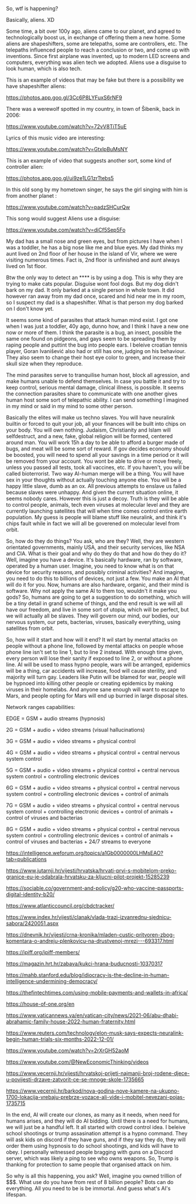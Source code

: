 So, wtf is happening?

Basically, aliens. XD

Some time, a bit over 100y ago, aliens came to our planet, and agreed to technologically boost us, in exchange of offering them a new home.
Some aliens are shapeshifters, some are telepaths, some are controllers, etc. The telepaths influenced people to reach a conclusion or two,
and come up with inventions. Since first airplane was invented, up to modern LED screens and computers, everything was alien tech we adopted.
Aliens use a disguise to look human, which is also tech.

This is an example of videos that may be fake but there is a possibility we have shapeshifter aliens:

https://photos.app.goo.gl/3Cc6P8LYFuxS6rNF9

There was a werewolf spotted in my country, in town of Šibenik, back in 2006:

https://www.youtube.com/watch?v=72vV8TiT5uE

Lyrics of this music video are interesting:

https://www.youtube.com/watch?v=GtxlpBuMsNY

This is an example of video that suggests another sort, some kind of controller alien:

https://photos.app.goo.gl/ui9ze1LG1zrTtebs5

In this old song by my hometown singer, he says the girl singing with him is from another planet :

https://www.youtube.com/watch?v=padzSHCurQw

This song would suggest Aliens use a disguise:

https://www.youtube.com/watch?v=diCf5Sep5Fo

My dad has a small nose and green eyes, but from pictures I have when I was a toddler, he has a big nose like me and blue eyes. My dad thinks
my aunt lived on 2nd floor of her house in the island of Vir, where we were visiting numerous times. Fact is, 2nd floor is unfinished and aunt
always lived on 1st floor. 

Btw the only way to detect an **** is by using a dog. This is why they are trying to make cats popular. Disguise wont fool dogs.
But my dog didn't bark on my dad. It only barked at a single person in whole town. It did however ran away from my
dad once, scared and hid near me in my room, so I suspect my dad is a shapeshifter. What is that person my dog barked on I don't know yet.

It seems some kind of parasites that attack human mind exist. I got one when I was just a toddler, 40y ago, dunno how, and I think I have a new one now or more of them.
I think the parasite is a bug, an insect, possible the same one found on pidgeons, and gays seem to be spreading them by raping people and puttint the bug into
people ears. I beleive croatian tennis player, Goran Ivanišević also had or still has one, judging on his behaviour.
They also seem to change their host eye color to green, and increase their skull size when they reproduce.

The mind parasites serve to tranquilise human host, block all agression, and make humans unable to defend themselves.
In case you battle it and try to keep control, serious mental damage, clinical illness, is possible.
It seems the connection parasites share to communicate with one another gives human host some sort of telepathic ability. 
I can send something I imagined in my mind or said in my mind to some other person.

Basically the elites will make us techno slaves.
You will have neuralink builtin or forced to quit your job, all your finances will be built into chips on your body. You will own nothing.
Judaism, Christianity and Islam will selfdestruct, and a new, fake, global religion will be formed, centered around man.
You will work 15h a day to be able to afford a burger made of bugs, and meat will be some sort of reward.
If gov decides economy should be boosted, you will need to spend all your savings in a time period or it will be removed from your account.
You wont be able to drive or move freely, unless you passed all tests, took all vaccines, etc. If you haven't, you will be called bioterrorist.
Two way AI-human merge will be a thing. You will have sex in your thoughts without actually touching anyone else.
You will be a happy little slave, dumb as an ox. All previous attempts to enslave us failed because slaves were unhappy. 
And given the current situation online, it seems nobody cares.
However this is just a decoy. Truth is they will be able to control people, animals, tech even viruses at molecular level and they are currently
launching satellites that will when time comes control entire earth population. My guess is people will blame stuff like neuralink, and
think it's chips fault while in fact we will all be goverened on molecular level from orbit.

So, how do they do things? You ask, who are they? Well, they are western orientated governments, mainly USA, and their security services, like NSA and CIA.
What is their goal and why do they do that and how do they do it? Well, imagine you have a device. It's basically hardware, ran by software, operated by a human user.
Imagine, you need to know what is on that device for security reasons, and possibly criminal activities? And imagine, you need to do this to billions of devices, not just a few.
You make an AI that will do it for you. Now, humans are also hardware, organic, and their mind is software. Why not apply the same AI to them too, wouldn't it make you gods?
So, humans are going to get a suggestion to do something, which will be a tiny detail in grand scheme of things, and the end result is we will all have our freedom, and live
in some sort of utopia, which will be perfect, but we will actually all be slaves. They will govern our mind, our bodies, our nervous system, our pets, bacterias, viruses,
basically everything, using satellites from orbit.

So, how will it start and how will it end?
It wil start by mental attacks on people without a phone line, followed by mental attacks on people whose phone line isn't set to line 1, but to line 2 instead.
With enough time given, every person will lose their sanity if exposed to line 2, or without a phone line. 
AI will be used to mass hypno people, wars will be arranged, epidemics will be a thing, car accidents will increase, food will cause sterility, and majority will turn gay.
Leaders like Putin will be blamed for war, people will be hypnoed into killing other people or creating epidemics by making viruses in their homelabs.
And anyone sane enough will want to escape to Mars, and people opting for Mars will end up burried in large disposal sites.

Network ranges capabilities:

EDGE = GSM + audio streams (hypnosis)

2G = GSM + audio + video streams (visual hallucinations)

3G = GSM + audio + video streams + physical control

4G = GSM + audio + video streams + physical control + central nervous system control

5G = GSM + audio + video streams + physical control + central nervous system control + controlling electronic devices 

6G = GSM + audio + video streams + physical control + central nervous system control + controlling electronic devices + control of animals

7G = GSM + audio + video streams + physical control + central nervous system control + controlling electronic devices + control of animals + control of viruses and bacterias

8G = GSM + audio + video streams + physical control + central nervous system control + controlling electronic devices + control of animals + control of viruses and bacterias + 24/7 streams to everyone

https://intelligence.weforum.org/topics/a1Gb0000000LHMsEAO?tab=publications

https://www.jutarnji.hr/vijesti/hrvatska/hrvati-prvi-s-mobitelom-preko-granice-eu-je-odabrala-hrvatsku-za-kljucni-pilot-projekt-15285239

https://sociable.co/government-and-policy/g20-who-vaccine-passports-digital-identity-b20/

https://www.atlanticcouncil.org/cbdctracker/

https://www.index.hr/vijesti/clanak/vlada-trazi-izvanrednu-sjednicu-sabora/2420051.aspx

https://dnevnik.hr/vijesti/crna-kronika/mladen-custic-pritvoren-zbog-komentara-o-andreju-plenkovicu-na-drustvenoj-mrezi---693317.html

https://ipiff.org/ipiff-members/

https://magazin.hrt.hr/zabava/kukci-hrana-buducnosti-10370317

https://mahb.stanford.edu/blog/idiocracy-is-the-decline-in-human-intelligence-undermining-democracy/

https://thefintechtimes.com/using-mobile-payments-and-wallets-in-africa/

https://house-of-one.org/en

https://www.vaticannews.va/en/vatican-city/news/2021-06/abu-dhabi-abrahamic-family-house-2022-human-fraternity.html

https://www.reuters.com/technology/elon-musk-says-expects-neuralink-begin-human-trials-six-months-2022-12-01/

https://www.youtube.com/watch?v=2rXrGH52aoM

https://www.youtube.com/@NewEconomicThinking/videos

https://www.vecernji.hr/vijesti/hrvatskoj-prijeti-najmanji-broj-rodene-djece-u-povijesti-drzave-zatvorit-ce-se-mnoge-skole-1735665

https://www.vecernji.hr/barkod/nova-godina-nove-kamere-na-ukupno-1700-lokacija-vrebaju-prebrze-vozace-ali-vide-i-mobitel-nevezani-pojas-1735715


In the end, AI will create our clones, as many as it needs, when need for humans arises, and they will do AI bidding.
Until there is a need for humans, we will just be a handful left. It all started with crowd control idea. I beleive school shootings or trump assasination attempt is a hypno command. 
They will ask kids on discord if they have guns, and if they say they do, they will order them using hypnosis to do school shootings, and kids will have to obey. 
I personally witnessed people bragging with guns on a Discord server, which was likely a ping to see who owns weapons.
So, Trump is thanking for protection to same people that organised attack on him.

So why is all this happening, you ask? Well, imagine you owned trillion of $$$. What use do you have from rest of 8 billion people? Bots can do everything.
All you need to be is be immortal. And guess what's AI's lifespan.

